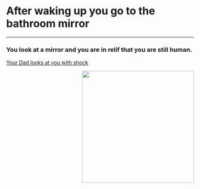 # After waking up you go to the bathroom mirror
---

### You look at a mirror and you are in relif that you are still human.

[Your Dad looks at you with shock](shock.md)


<img src="https://github.com/fatjond0413/CYOA/assets/146867501/90e6667d-82ce-4a46-b260-f3c1c0473b15" width="300" img align="right">
